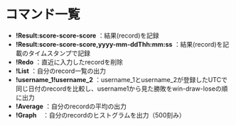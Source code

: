 # コマンド一覧
* __!Result:score-score-score__ ：結果(record)を記録  
* __!Result:score-score-score,yyyy-mm-ddThh:mm:ss__ ：結果(record)を記載のタイムスタンプで記録
* __!Redo__ ：直近に入力したrecordを削除  
* __!List__ ：自分のrecord一覧の出力  
* __!username_1!username_2__ ：username_1とusername_2が登録したUTCで同じ日付のrecordを比較し、username1から見た勝敗をwin-draw-loseの順に出力
* __!Average__ ：自分のrecordの平均の出力
* __!Graph__　：自分のrecordのヒストグラムを出力（500刻み）

